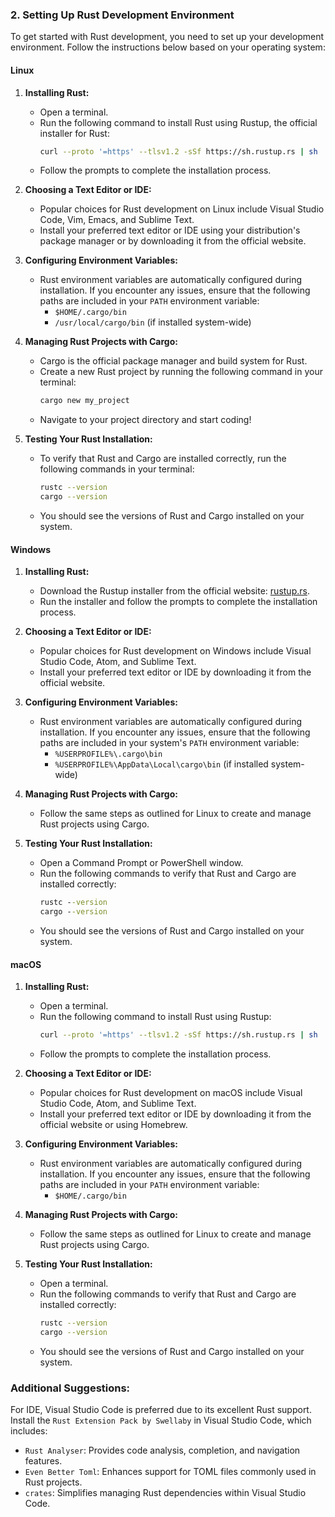 ### 2. Setting Up Rust Development Environment

To get started with Rust development, you need to set up your development environment. Follow the instructions below based on your operating system:

#### Linux

1. **Installing Rust:**
   - Open a terminal.
   - Run the following command to install Rust using Rustup, the official installer for Rust:
     ```sh
     curl --proto '=https' --tlsv1.2 -sSf https://sh.rustup.rs | sh
     ```
   - Follow the prompts to complete the installation process.

2. **Choosing a Text Editor or IDE:**
   - Popular choices for Rust development on Linux include Visual Studio Code, Vim, Emacs, and Sublime Text.
   - Install your preferred text editor or IDE using your distribution's package manager or by downloading it from the official website.

3. **Configuring Environment Variables:**
   - Rust environment variables are automatically configured during installation. If you encounter any issues, ensure that the following paths are included in your `PATH` environment variable:
     - `$HOME/.cargo/bin`
     - `/usr/local/cargo/bin` (if installed system-wide)

4. **Managing Rust Projects with Cargo:**
   - Cargo is the official package manager and build system for Rust.
   - Create a new Rust project by running the following command in your terminal:
     ```sh
     cargo new my_project
     ```
   - Navigate to your project directory and start coding!

5. **Testing Your Rust Installation:**
   - To verify that Rust and Cargo are installed correctly, run the following commands in your terminal:
     ```sh
     rustc --version
     cargo --version
     ```
   - You should see the versions of Rust and Cargo installed on your system.

#### Windows

1. **Installing Rust:**
   - Download the Rustup installer from the official website: [rustup.rs](https://rustup.rs/).
   - Run the installer and follow the prompts to complete the installation process.

2. **Choosing a Text Editor or IDE:**
   - Popular choices for Rust development on Windows include Visual Studio Code, Atom, and Sublime Text.
   - Install your preferred text editor or IDE by downloading it from the official website.

3. **Configuring Environment Variables:**
   - Rust environment variables are automatically configured during installation. If you encounter any issues, ensure that the following paths are included in your system's `PATH` environment variable:
     - `%USERPROFILE%\.cargo\bin`
     - `%USERPROFILE%\AppData\Local\cargo\bin` (if installed system-wide)

4. **Managing Rust Projects with Cargo:**
   - Follow the same steps as outlined for Linux to create and manage Rust projects using Cargo.

5. **Testing Your Rust Installation:**
   - Open a Command Prompt or PowerShell window.
   - Run the following commands to verify that Rust and Cargo are installed correctly:
     ```cmd
     rustc --version
     cargo --version
     ```
   - You should see the versions of Rust and Cargo installed on your system.

#### macOS

1. **Installing Rust:**
   - Open a terminal.
   - Run the following command to install Rust using Rustup:
     ```sh
     curl --proto '=https' --tlsv1.2 -sSf https://sh.rustup.rs | sh
     ```
   - Follow the prompts to complete the installation process.

2. **Choosing a Text Editor or IDE:**
   - Popular choices for Rust development on macOS include Visual Studio Code, Atom, and Sublime Text.
   - Install your preferred text editor or IDE by downloading it from the official website or using Homebrew.

3. **Configuring Environment Variables:**
   - Rust environment variables are automatically configured during installation. If you encounter any issues, ensure that the following paths are included in your `PATH` environment variable:
     - `$HOME/.cargo/bin`

4. **Managing Rust Projects with Cargo:**
   - Follow the same steps as outlined for Linux to create and manage Rust projects using Cargo.

5. **Testing Your Rust Installation:**
   - Open a terminal.
   - Run the following commands to verify that Rust and Cargo are installed correctly:
     ```sh
     rustc --version
     cargo --version
     ```
   - You should see the versions of Rust and Cargo installed on your system.



### Additional Suggestions:
For IDE, Visual Studio Code is preferred due to its excellent Rust support.
Install the `Rust Extension Pack by Swellaby` in Visual Studio Code, which includes:
- `Rust Analyser`: Provides code analysis, completion, and navigation features.
- `Even Better Toml`: Enhances support for TOML files commonly used in Rust projects.
- `crates`: Simplifies managing Rust dependencies within Visual Studio Code.
